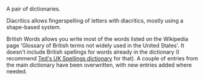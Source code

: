 A pair of dictionaries.

Diacritics allows fingerspelling of letters with diacritics, mostly using a shape-based system.

British Words allows you write most of the words listed on the Wikipedia page 'Glossary of British terms not widely used in the United States'. It doesn't include British spellings for words already in the dictionary (I recommend [Ted's UK Spellings dictionary](http://www.openstenoproject.org/stenodict/dictionaries/uk.html) for that). A couple of entries from the main dictionary have been overwritten, with new entries added where needed.
